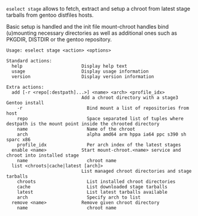 `eselect stage` allows to fetch, extract and setup a chroot from latest stage
tarballs from gentoo distfiles hosts.

Basic setup is handled and the init file mount-chroot handles bind (u)mounting
necessary directories as well as additional ones such as PKGDIR, DISTDIR or the
gentoo repository.

```
Usage: eselect stage <action> <options>

Standard actions:
  help                      Display help text
  usage                     Display usage information
  version                   Display version information

Extra actions:
  add [-r <repo[:destpath]...>] <name> <arch> <profile_idx>
                            Add a chroot directory with a stage3 Gentoo install
    -r                        Bind mount a list of repositories from host
    repo                      Space separated list of tuples where destpath is the mount point inside the chrooted directory
    name                      Name of the chroot
    arch                      alpha amd64 arm hppa ia64 ppc s390 sh sparc x86
    profile_idx               Per arch index of the latest stages
  enable <name>             Start mount-chroot.<name> service and chroot into installed stage
    name                      chroot name
  list <chroots|cache|latest [arch]>
                            List managed chroot directories and stage tarballs
    chroots                   List installed chroot directories
    cache                     List downloaded stage tarballs
    latest                    List latest tarballs available
    arch                      Specify arch to list
  remove <name>             Remove given chroot directory
    name                      chroot name
```
